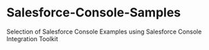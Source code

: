 Salesforce-Console-Samples
==========================

Selection of Salesforce Console Examples using Salesforce Console Integration Toolkit
